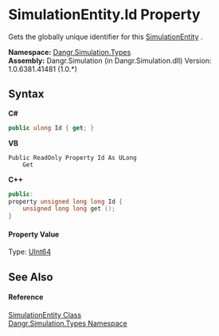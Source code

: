 # SimulationEntity.Id Property 
 

Gets the globally unique identifier for this <a href="T_Dangr_Simulation_Types_SimulationEntity">SimulationEntity</a> .

**Namespace:**&nbsp;<a href="N_Dangr_Simulation_Types">Dangr.Simulation.Types</a><br />**Assembly:**&nbsp;Dangr.Simulation (in Dangr.Simulation.dll) Version: 1.0.6381.41481 (1.0.*)

## Syntax

**C#**<br />
``` C#
public ulong Id { get; }
```

**VB**<br />
``` VB
Public ReadOnly Property Id As ULong
	Get
```

**C++**<br />
``` C++
public:
property unsigned long long Id {
	unsigned long long get ();
}
```


#### Property Value
Type: <a href="http://msdn2.microsoft.com/en-us/library/06cf7918" target="_blank">UInt64</a>

## See Also


#### Reference
<a href="T_Dangr_Simulation_Types_SimulationEntity">SimulationEntity Class</a><br /><a href="N_Dangr_Simulation_Types">Dangr.Simulation.Types Namespace</a><br />